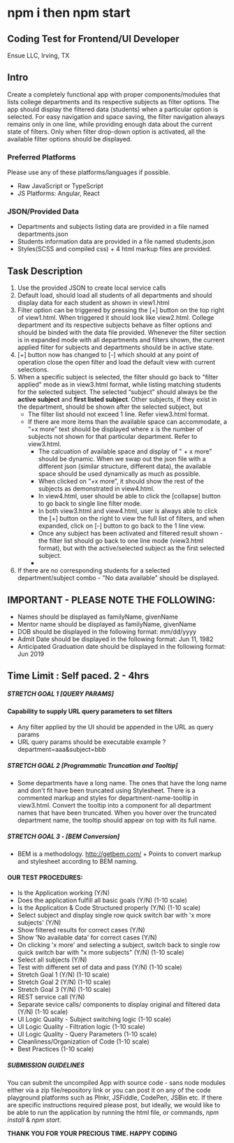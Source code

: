 # npm i then npm start

## Coding Test for Frontend/UI Developer

Ensue LLC, Irving, TX

## Intro

Create a completely functional app with proper components/modules that lists college departments and its respective subjects as filter options. The app should display the filtered data (students) when a particular option is selected. For easy navigation and space saving, the filter navigation always remains only in one line, while providing enough data about the current state of filters. Only when filter drop-down option is activated, all the available filter options should be displayed.

### Preferred Platforms

Please use any of these platforms/languages if possible.

- Raw JavaScript or TypeScript
- JS Platforms: Angular, React

### JSON/Provided Data

- Departments and subjects listing data are provided in a file named departments.json
- Students information data are provided in a file named students.json
- Styles(SCSS and compiled css) + 4 html markup files are provided.

## Task Description

1.  Use the provided JSON to create local service calls
2.  Default load, should load all students of all departments and should display data for each student as shown in view1.html
3.  Filter option can be triggered by pressing the [+] button on the top right of view1.html. When triggered it should look like view2.html. College department and its respective subjects behave as filter options and should be binded with the data file provided. Whenever the filter section is in expanded mode with all departments and filters shown, the current applied filter for subjects and departments should be in active state.
4.  [+] button now has changed to [-] which should at any point of operation close the open filter and load the default view with current selections.
5.  When a specific subject is selected, the filter should go back to "filter applied" mode as in view3.html format, while listing matching students for the selected subject. The selected “subject” should always be the **active subject** and **first listed subject**. Other subjects, if they exist in the department, should be shown after the selected subject, but
    - The filter list should not exceed 1 line. Refer view3.html format.
    - If there are more items than the available space can accommodate, a “+x more” text should be displayed where x is the number of subjects not shown for that particular department. Refer to view3.html.
      - The calcuation of available space and display of " + x more" should be dynamic. When we swap out the json file with a different json (similar structure, different data), the available space should be used dynamically as much as possible.
      - When clicked on “+x more”, it should show the rest of the subjects as demonstrated in view4.html.
      - In view4.html, user should be able to click the [collapse] button to go back to single line filter mode.
      - In both view3.html and view4.html, user is always able to click the [+] button on the right to view the full list of filters, and when expanded, click on [-] button to go back to the 1 line view.
      - Once any subject has been activated and filtered result shown - the filter list should go back to one line mode (view3.html format), but with the active/selected subject as the first selected subject.
      -
6.  If there are no corresponding students for a selected department/subject combo - "No data available" should be displayed.

## IMPORTANT - PLEASE NOTE THE FOLLOWING:

- Names should be displayed as familyName, givenName
- Mentor name should be displayed as familyName, givenName
- DOB should be displayed in the following format: mm/dd/yyyy
- Admit Date should be displayed in the following format: Jun 11, 1982
- Anticipated Graduation date should be displayed in the following format: Jun 2019

## Time Limit : Self paced. 2 - 4hrs

##### STRETCH GOAL 1 [QUERY PARAMS]

#### Capability to supply URL query parameters to set filters

- Any filter applied by the UI should be appended in the URL as query params
- URL query params should be executable example ?department=aaa&subject=bbb

##### STRETCH GOAL 2 [Programmatic Truncation and Tooltip]

- Some departments have a long name. The ones that have the long name and don't fit have been truncated using Stylesheet. There is a commented markup and styles for department-name-tooltip in view3.html. Convert the tooltip into a component for all department names that have been truncated. When you hover over the truncated department name, the tooltip should appear on top with its full name.

##### STRETCH GOAL 3 - [BEM Conversion]

- BEM is a methodology. http://getbem.com/ + Points to convert markup and stylesheet according to BEM naming.

#### OUR TEST PROCEDURES:

- Is the Application working (Y/N)
- Does the application fulfill all basic goals (Y/N) (1-10 scale)
- Is the Application & Code Structured properly (Y/N) (1-10 scale)
- Select subject and display single row quick switch bar with 'x more subjects' (Y/N)
- Show filtered results for correct cases (Y/N)
- Show 'No available data' for correct cases (Y/N)
- On clicking 'x more' and selecting a subject, switch back to single row quick switch bar with "x more subjects" (Y/N) (1-10 scale)
- Select all subjects (Y/N)
- Test with different set of data and pass (Y/N) (1-10 scale)
- Stretch Goal 1 (Y/N) (1-10 scale)
- Stretch Goal 2 (Y/N) (1-10 scale)
- Stretch Goal 3 (Y/N) (1-10 scale)
- REST service call (Y/N)
- Separate sevice calls/ components to display original and filtered data (Y/N) (1-10 scale)
- UI Logic Quality - Subject switching logic (1-10 scale)
- UI Logic Quality - Filtration logic (1-10 scale)
- UI Logic Quality - Query Parameters (1-10 scale)
- Cleanliness/Organization of Code (1-10 scale)
- Best Practices (1-10 scale)

##### SUBMISSION GUIDELINES

You can submit the uncompiled App with source code - sans node modules either via a zip file/repository link or you can post it on any of the code playground platforms such as Plnkr, JSFiddle, CodePen, JSBin etc. If there are specific instructions required please post, but ideally, we would like to be able to run the application by running the html file, or commands, _npm install_ & _npm start_.

**THANK YOU FOR YOUR PRECIOUS TIME. HAPPY CODING**
